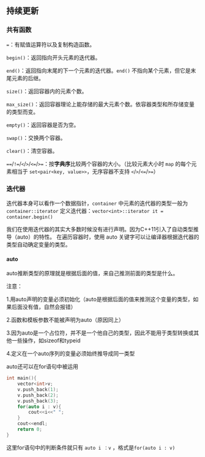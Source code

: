 **持续更新**
-----
### 共有函数
`=`：有赋值运算符以及复制构造函数。

`begin()`：返回指向开头元素的迭代器。

`end()`：返回指向末尾的下一个元素的迭代器。`end()` 不指向某个元素，但它是末尾元素的后继。

`size()`：返回容器内的元素个数。

`max_size()`：返回容器理论上能存储的最大元素个数。依容器类型和所存储变量的类型而变。

`empty()`：返回容器是否为空。

`swap()`：交换两个容器。

`clear()`：清空容器。

`==`/`!=`/`<`/`>`/`<=`/`>=`：按**字典序**比较两个容器的大小。（比较元素大小时 `map` 的每个元素相当于 `set<pair<key, value>>`，无序容器不支持 `<`/`>`/`<=`/`>=`）

### 迭代器
迭代器本身可以看作一个数据指针，`container` 中元素的迭代器的类型一般为 `container::iterator`
定义迭代器：`vector<int>::iterator it = container.begin()`

我们在使用迭代器的其实大多数时候没有进行声明。因为C++11引入了自动类型推导（auto）的特性。
在遍历容器时，使用 auto 关键字可以让编译器根据迭代器的类型自动确定变量的类型。

#### auto

auto推断类型的原理就是根据后面的值，来自己推测前面的类型是什么。

注意：

1.用auto声明的变量必须初始化（auto是根据后面的值来推测这个变量的类型，如果后面没有值，自然会报错）

2.函数和模板参数不能被声明为auto（原因同上）

3.因为auto是一个占位符，并不是一个他自己的类型，因此不能用于类型转换或其他一些操作，如sizeof和typeid

4.定义在一个auto序列的变量必须始终推导成同一类型


auto还可以在for语句中被运用

 
```cpp
int main(){
    vector<int>v;
    v.push_back(1);
    v.push_back(2);
    v.push_back(3);
    for(auto i : v){
        cout<<i<<" ";
    }
    cout<<endl;
    return 0;
}
```
这里for语句中的判断条件就只有 `auto i ：v`  ，格式是`for(auto i : v)`
